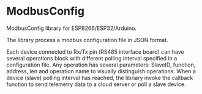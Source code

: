 # ModbusConfig
ModbusConfig library for ESP8266/ESP32/Arduino. 

The library process a modbus configuration file in JSON format. 

Each device connected to Rx/Tx pin (RS485 interface board) can have several operations block with different polling interval specified in a configuration file.
Any operation has several parameters: SlaveID, function, address, len and operation name to visually distinguish operations. 
When a device (slave) polling interval has reached, the libriary invoke the callback function to send telemetry data to a cloud server or poll a slave device.
